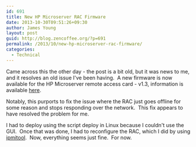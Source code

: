```yaml
---
id: 691
title: New HP Microserver RAC Firmware
date: 2013-10-30T09:51:26+09:30
author: James Young
layout: post
guid: http://blog.zencoffee.org/?p=691
permalink: /2013/10/new-hp-microserver-rac-firmware/
categories:
  - Technical
---
```

Came across this the other day - the post is a bit old, but it was news to me, and it resolves an old issue I've been having.  A new firmware is now available for the HP Microserver remote access card - v1.3, information is available [here](http://homeservershow.com/forums/index.php?/topic/5066-proliant-microserver-remote-access-card-firmware-update/).

Notably, this purports to fix the issue where the RAC just goes offline for some reason and stops responding over the network.  This fix appears to have resolved the problem for me.

I had to deploy using the script deploy in Linux because I couldn't use the GUI.  Once that was done, I had to reconfigure the RAC, which I did by using [ipmitool](http://ipmitool.sourceforge.net/).  Now, everything seems just fine.  For now.
